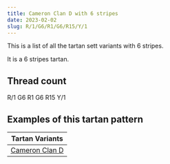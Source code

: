 ```yaml
---
title: Cameron Clan D with 6 stripes
date: 2023-02-02
slug: R/1/G6/R1/G6/R15/Y/1
---
```

This is a list of all the tartan sett variants with 6 stripes.

It is a 6 stripes tartan.


## Thread count
R/1 G6 R1 G6 R15 Y/1

## Examples of this tartan pattern

| Tartan Variants |
|---------------|
| [Cameron Clan D](/variants/r/1/g6/r1/g6/r15/y/1-g004c00-rc80000-yffc800)||
